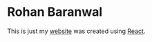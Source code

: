 # Rohan Baranwal

This is just my [website](https://rohanbaranwal.in) was created using [React](https://reactjs.org).